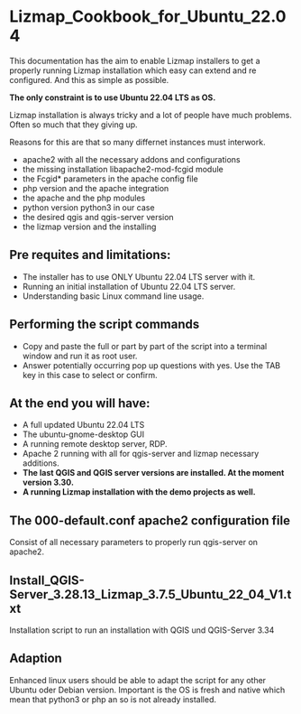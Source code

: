 # Lizmap_Cookbook_for_Ubuntu_22.04

This documentation has the aim to enable Lizmap installers to get a properly running Lizmap installation which easy can extend and re configured. And this as simple as possible.

**The only constraint is to use Ubuntu 22.04 LTS as OS.**

Lizmap installation is always tricky and a lot of people have much problems. Often so much that they giving up.

Reasons for this are that so many differnet instances must interwork. 
- apache2 with all the necessary addons and configurations
- the missing installation libapache2-mod-fcgid module
- the Fcgid* parameters in the apache config file
- php version and the apache integration
- the apache and the php modules
- python version python3 in our case
- the desired qgis and qgis-server version
- the lizmap version and the installing

## Pre requites and limitations:
- The installer has to use ONLY Ubuntu 22.04 LTS server with it. 
- Running an initial installation of Ubuntu 22.04 LTS server.
- Understanding basic Linux command line usage.

## Performing the script commands
- Copy and paste the full or part by part of the script into a terminal window and run it as root user.
- Answer potentially occurring pop up questions with yes. Use the TAB key in this case to select or confirm.

## At the end you will have:
- A full updated Ubuntu 22.04 LTS
- The ubuntu-gnome-desktop GUI
- A running remote desktop server, RDP.
- Apache 2 running with all for qgis-server and lizmap necessary additions.
- **The last QGIS and QGIS server versions are installed. At the moment version 3.30.**
- **A running Lizmap installation with the demo projects as well.**

## The 000-default.conf apache2 configuration file
Consist of all necessary parameters to properly run qgis-server on apache2.

## Install_QGIS-Server_3.28.13_Lizmap_3.7.5_Ubuntu_22_04_V1.txt
Installation script to run an installation with QGIS und QGIS-Server 3.34

## Adaption
Enhanced linux users should be able to adapt the script for any other Ubuntu oder Debian version. Important is the OS is fresh and native which mean that python3 or php an so is not already installed.


